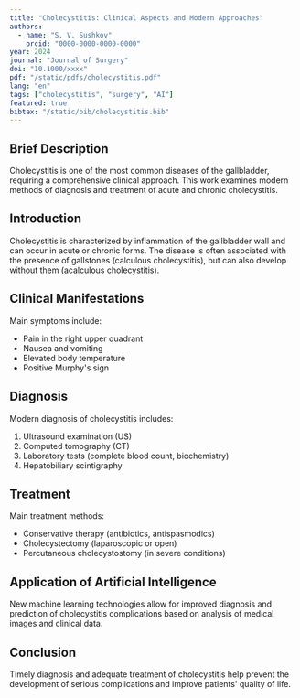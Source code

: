 ```yaml
---
title: "Cholecystitis: Clinical Aspects and Modern Approaches"
authors:
  - name: "S. V. Sushkov"
    orcid: "0000-0000-0000-0000"
year: 2024
journal: "Journal of Surgery"
doi: "10.1000/xxxx"
pdf: "/static/pdfs/cholecystitis.pdf"
lang: "en"
tags: ["cholecystitis", "surgery", "AI"]
featured: true
bibtex: "/static/bib/cholecystitis.bib"
---
```


## Brief Description

Cholecystitis is one of the most common diseases of the gallbladder, requiring a comprehensive clinical approach. This work examines modern methods of diagnosis and treatment of acute and chronic cholecystitis.

## Introduction

Cholecystitis is characterized by inflammation of the gallbladder wall and can occur in acute or chronic forms. The disease is often associated with the presence of gallstones (calculous cholecystitis), but can also develop without them (acalculous cholecystitis).

## Clinical Manifestations

Main symptoms include:
- Pain in the right upper quadrant
- Nausea and vomiting
- Elevated body temperature
- Positive Murphy's sign

## Diagnosis

Modern diagnosis of cholecystitis includes:
1. Ultrasound examination (US)
2. Computed tomography (CT)
3. Laboratory tests (complete blood count, biochemistry)
4. Hepatobiliary scintigraphy

## Treatment

Main treatment methods:
- Conservative therapy (antibiotics, antispasmodics)
- Cholecystectomy (laparoscopic or open)
- Percutaneous cholecystostomy (in severe conditions)

## Application of Artificial Intelligence

New machine learning technologies allow for improved diagnosis and prediction of cholecystitis complications based on analysis of medical images and clinical data.

## Conclusion

Timely diagnosis and adequate treatment of cholecystitis help prevent the development of serious complications and improve patients' quality of life.
